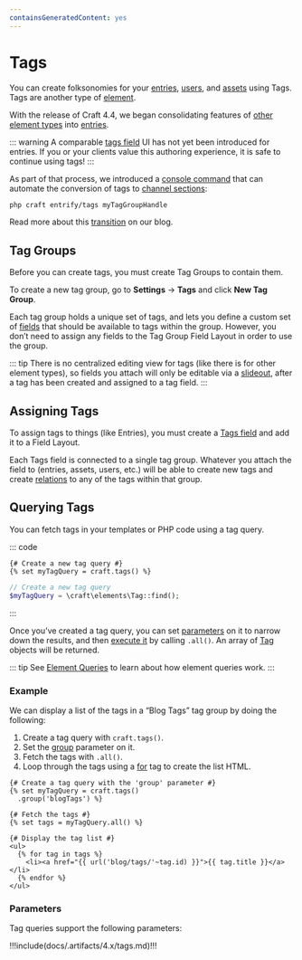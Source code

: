 ```yaml
---
containsGeneratedContent: yes
---
```


# Tags

You can create folksonomies for your [entries](entries.md), [users](users.md), and [assets](assets.md) using Tags. Tags are another type of [element](./elements.md).

<Block label="Migrating to Channels">

With the release of Craft 4.4, we began consolidating features of [other element types](elements.md) into [entries](entries.md).

::: warning
A comparable [tags field](tags-fields.md) UI has not yet been introduced for entries. If you or your clients value this authoring experience, it is safe to continue using tags!
:::

As part of that process, we introduced a [console command](console-commands.md#entrify-categories) that can automate the conversion of tags to [channel sections](entries.md#channels):

```bash
php craft entrify/tags myTagGroupHandle
```

Read more about this [transition](https://craftcms.com/blog/entrification) on our blog.

</Block>

## Tag Groups

Before you can create tags, you must create Tag Groups to contain them.

To create a new tag group, go to **Settings** → **Tags** and click **New Tag Group**.

Each tag group holds a unique set of tags, and lets you define a custom set of [fields](fields.md) that should be available to tags within the group. However, you don’t need to assign any fields to the Tag Group Field Layout in order to use the group.

::: tip
There is no centralized editing view for tags (like there is for other element types), so fields you attach will only be editable via a [slideout](./control-panel.md#slideouts), after a tag has been created and assigned to a tag field.
:::

## Assigning Tags

To assign tags to things (like Entries), you must create a [Tags field](tags-fields.md) and add it to a Field Layout.

Each Tags field is connected to a single tag group. Whatever you attach the field to (entries, assets, users, etc.) will be able to create new tags and create [relations](relations.md) to any of the tags within that group.

## Querying Tags

You can fetch tags in your templates or PHP code using a tag query.

::: code
```twig
{# Create a new tag query #}
{% set myTagQuery = craft.tags() %}
```
```php
// Create a new tag query
$myTagQuery = \craft\elements\Tag::find();
```
:::

Once you’ve created a tag query, you can set [parameters](#parameters) on it to narrow down the results, and then [execute it](element-queries.md#executing-element-queries) by calling `.all()`. An array of [Tag](craft4:craft\elements\Tag) objects will be returned.

::: tip
See [Element Queries](element-queries.md) to learn about how element queries work.
:::

### Example

We can display a list of the tags in a “Blog Tags” tag group by doing the following:

1. Create a tag query with `craft.tags()`.
2. Set the [group](#group) parameter on it.
3. Fetch the tags with `.all()`.
4. Loop through the tags using a [for](https://twig.symfony.com/doc/3.x/tags/for.html) tag to create the list HTML.

```twig
{# Create a tag query with the 'group' parameter #}
{% set myTagQuery = craft.tags()
  .group('blogTags') %}

{# Fetch the tags #}
{% set tags = myTagQuery.all() %}

{# Display the tag list #}
<ul>
  {% for tag in tags %}
    <li><a href="{{ url('blog/tags/'~tag.id) }}">{{ tag.title }}</a></li>
  {% endfor %}
</ul>
```

### Parameters

Tag queries support the following parameters:

<!-- This section of the page is dynamically generated! Changes to the file below may be overwritten by automated tools. -->
!!!include(docs/.artifacts/4.x/tags.md)!!!
